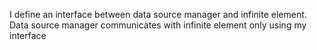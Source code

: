 I define an interface between data source manager and infinite element.
Data source manager communicates with infinite element  only using my interface